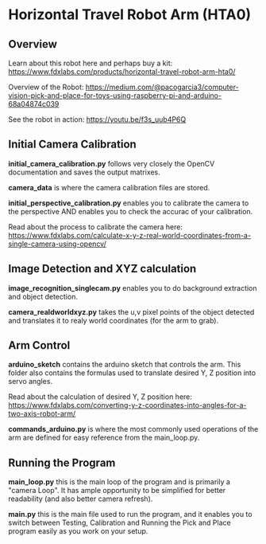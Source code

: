 # Horizontal Travel Robot Arm (HTA0)


## Overview

Learn about this robot here and perhaps buy a kit:  https://www.fdxlabs.com/products/horizontal-travel-robot-arm-hta0/

Overview of the Robot: https://medium.com/@pacogarcia3/computer-vision-pick-and-place-for-toys-using-raspberry-pi-and-arduino-68a04874c039

See the robot in action: https://youtu.be/f3s_uub4P6Q


## Initial Camera Calibration

**initial_camera_calibration.py** follows very closely the OpenCV documentation and saves the output matrixes.

**camera_data** is where the camera calibration files are stored.

**initial_perspective_calibration.py** enables you to calibrate the camera to the perspective AND enables you to check the accurac of your calibration.

Read about the process to calibrate the camera here: https://www.fdxlabs.com/calculate-x-y-z-real-world-coordinates-from-a-single-camera-using-opencv/

## Image Detection and XYZ calculation

**image_recognition_singlecam.py** enables you to do background extraction and object detection.

**camera_realdworldxyz.py** takes the u,v pixel points of the object detected and translates it to realy world coordinates (for the arm to grab).

## Arm Control

**arduino_sketch** contains the arduino sketch that controls the arm.  This folder also contains the formulas used to translate desired Y, Z position into servo angles.

Read about the calculation of desired Y, Z position here: https://www.fdxlabs.com/converting-y-z-coordinates-into-angles-for-a-two-axis-robot-arm/

**commands_arduino.py** is where the most commonly used operations of the arm are defined for easy reference from the main_loop.py.

## Running the Program

**main_loop.py** this is the main loop of the program and is primarily a "camera Loop".  It has ample opportunity to be simplified for better readability (and also better camera refresh).

**main.py** this is the main file used to run the program, and it enables you to switch between Testing, Calibration and Running the Pick and Place program easily as you work on your setup.
